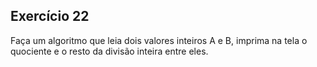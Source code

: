 ## Exercício 22

Faça um algoritmo que leia dois valores inteiros A e B, imprima na tela o quociente e o resto da divisão inteira entre eles.

